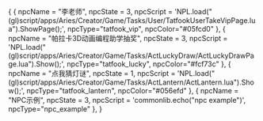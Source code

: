 {
{
  npcName = "李老师",
  npcState = 3,
  npcScript = 'NPL.load("(gl)script/apps/Aries/Creator/Game/Tasks/User/TatfookUserTakeVipPage.lua").ShowPage();',
  npcType="tatfook_vip",
  npcColor="#05fcd0"
},
{
  npcName = "帕拉卡3D动画编程助学抽奖",
  npcState = 3,
  npcScript = 'NPL.load("(gl)script/apps/Aries/Creator/Game/Tasks/ActLuckyDraw/ActLuckyDrawPage.lua").Show();',
  npcType="tatfook_lucky",
  npcColor="#fcf73c"
},
{
  npcName = "点我猜灯谜",
  npcState = 1,
  npcScript = 'NPL.load("(gl)script/apps/Aries/Creator/Game/Tasks/ActLantern/ActLantern.lua").Show();',
  npcType="tatfook_lantern",
  npcColor="#056efd"
},
{
  npcName = "NPC示例",
  npcState = 3,
  npcScript = 'commonlib.echo("npc example")',
  npcType="npc_example"
},
}
